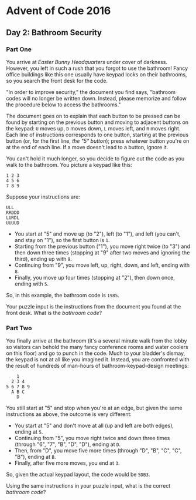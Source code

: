 # Advent of Code 2016

## Day 2: Bathroom Security

### Part One

You arrive at *Easter Bunny Headquarters* under cover of darkness.  However,
you left in such a rush that you forgot to use the bathroom!  Fancy office
buildings like this one usually have keypad locks on their bathrooms, so you
search the front desk for the code.

"In order to improve security," the document you find says, "bathroom codes
will no longer be written down.  Instead, please memorize and follow the
procedure below to access the bathrooms."

The document goes on to explain that each button to be pressed can be found by
starting on the previous button and moving to adjacent buttons on the keypad:
`U` moves up, `D` moves down, `L` moves left, and `R` moves right.  Each line
of instructions corresponds to one button, starting at the previous button (or,
for the first line, *the "5" button*); press whatever button you're on at the
end of each line.  If a move doesn't lead to a button, ignore it.

You can't hold it much longer, so you decide to figure out the code as you walk
to the bathroom.  You picture a keypad like this:

```
1 2 3
4 5 6
7 8 9
```

Suppose your instructions are:

```
ULL
RRDDD
LURDL
UUUUD
```

- You start at "5" and move up (to "2"), left (to "1"), and left (you can't,
  and stay on "1"), so the first button is `1`.
- Starting from the previous button ("1"), you move right twice (to "3") and
  then down three times (stopping at "9" after two moves and ignoring the
  third), ending up with `9`.
- Continuing from "9", you move left, up, right, down, and left, ending with
  `8`.
- Finally, you move up four times (stopping at "2"), then down once, ending
  with `5`.

So, in this example, the bathroom code is `1985`.

Your puzzle input is the instructions from the document you found at the front
desk.  What is the *bathroom code*?

### Part Two

You finally arrive at the bathroom (it's a several minute walk from the lobby
so visitors can behold the many fancy conference rooms and water coolers on
this floor) and go to punch in the code.  Much to your bladder's dismay, the
keypad is not at all like you imagined it.  Instead, you are confronted with
the result of hundreds of man-hours of bathroom-keypad-design meetings:

```
    1
  2 3 4
5 6 7 8 9
  A B C
    D
```

You still start at "5" and stop when you're at an edge, but given the same
instructions as above, the outcome is very different:

- You start at "5" and don't move at all (up and left are both edges), ending
  at `5`.
- Continuing from "5", you move right twice and down three times (through "6",
  "7", "B", "D", "D"), ending at `D`.
- Then, from "D", you move five more times (through "D", "B", "C", "C", "B"),
  ending at `B`.
- Finally, after five more moves, you end at `3`.

So, given the actual keypad layout, the code would be `5DB3`.

Using the same instructions in your puzzle input, what is the correct *bathroom
code*?

